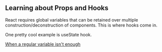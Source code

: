 ## Learning about Props and Hooks

React requires global variables that can be retained over multiple construction/deconstruction of components. This is where hooks come in.

One pretty cool example is useState hook.

[When a regular variable isn't enough](https://react.dev/learn/state-a-components-memory)